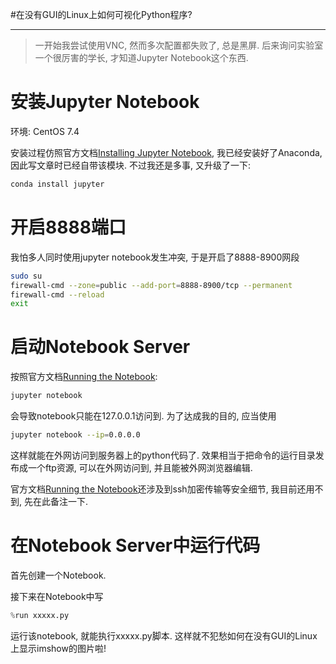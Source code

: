 #在没有GUI的Linux上如何可视化Python程序?

------

> 一开始我尝试使用VNC, 然而多次配置都失败了, 总是黑屏. 后来询问实验室一个很厉害的学长, 才知道Jupyter Notebook这个东西.

# 安装Jupyter Notebook

环境: CentOS 7.4

安装过程仿照官方文档[Installing Jupyter Notebook](https://jupyter.readthedocs.io/en/latest/install.html), 我已经安装好了Anaconda, 因此写文章时已经自带该模块. 不过我还是多事, 又升级了一下:

```bash
conda install jupyter
```

# 开启8888端口

我怕多人同时使用jupyter notebook发生冲突, 于是开启了8888-8900网段

```bash
sudo su
firewall-cmd --zone=public --add-port=8888-8900/tcp --permanent
firewall-cmd --reload
exit
```

# 启动Notebook Server

按照官方文档[Running the Notebook](https://jupyter.readthedocs.io/en/latest/running.html#running):

```bash
jupyter notebook
```

会导致notebook只能在127.0.0.1访问到. 为了达成我的目的, 应当使用

```bash
jupyter notebook --ip=0.0.0.0
```

这样就能在外网访问到服务器上的python代码了. 效果相当于把命令的运行目录发布成一个ftp资源, 可以在外网访问到, 并且能被外网浏览器编辑.

官方文档[Running the Notebook](https://jupyter.readthedocs.io/en/latest/running.html#running)还涉及到ssh加密传输等安全细节, 我目前还用不到, 先在此备注一下.

# 在Notebook Server中运行代码

首先创建一个Notebook.

接下来在Notebook中写

```python
%run xxxxx.py
```

运行该notebook, 就能执行xxxxx.py脚本. 这样就不犯愁如何在没有GUI的Linux上显示imshow的图片啦!
